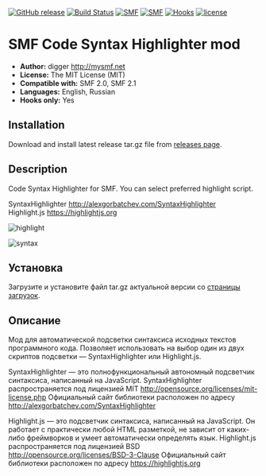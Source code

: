 [![GitHub release](https://img.shields.io/github/release/realdigger/SMF-SyntaxHighlighter.svg)]()
[![Build Status](https://travis-ci.org/realdigger/SMF-SyntaxHighlighter.svg?branch=master)](https://travis-ci.org/realdigger/SMF-SyntaxHighlighter)
[![SMF](https://img.shields.io/badge/SMF-2.0-blue.svg?style==flat)](https://simplemachines.org)
[![SMF](https://img.shields.io/badge/SMF-2.1-blue.svg?style==flat)](https://simplemachines.org)
[![Hooks](https://img.shields.io/badge/hooks%20only-✓-blue.svg?style==flat)]()
[![license](https://img.shields.io/github/license/realdigger/SMF-SyntaxHighlighter.svg)]()

# SMF Code Syntax Highlighter mod
* **Author:** digger http://mysmf.net
* **License:** The MIT License (MIT)
* **Compatible with:** SMF 2.0, SMF 2.1
* **Languages:** English, Russian
* **Hooks only:** Yes

## Installation  
Download and install latest release tar.gz file from [releases page](https://github.com/realdigger/SMF-SyntaxHighlighter/releases).


## Description
Code Syntax Highlighter for SMF. You can select preferred highlight script.

SyntaxHighlighter http://alexgorbatchev.com/SyntaxHighlighter  
Highlight.js https://highlightjs.org

![highlight](https://user-images.githubusercontent.com/1187218/35664304-e9994b60-073a-11e8-9f86-db858fe2b7ca.png)

![syntax](https://user-images.githubusercontent.com/1187218/34432528-8687693a-ec91-11e7-827e-2d8ed54a8293.png)


## Установка    
Загрузите и установите файл tar.gz актуальной версии со [страницы загрузок](https://github.com/realdigger/SMF-SyntaxHighlighter).

## Описание
Мод для автоматической подсветки синтаксиса исходных текстов программного кода. Позволяет использовать на выбор один из двух скриптов подсветки — SyntaxHighlighter или Highlight.js.

SyntaxHighlighter — это полнофункциональный автономный подсветчик синтаксиса, написанный на JavaScript.
SyntaxHighlighter распространяется под лицензией MIT http://opensource.org/licenses/mit-license.php
Официальный сайт библиотеки расположен по адресу http://alexgorbatchev.com/SyntaxHighlighter

Highlight.js — это подсветчик синтаксиса, написанный на JavaScript. Он работает с практически любой HTML разметкой, не зависит от каких-либо фреймворков и умеет автоматически определять язык.
Highlight.js распространяется под лицензией BSD http://opensource.org/licenses/BSD-3-Clause
Официальный сайт библиотеки расположен по адресу https://highlightjs.org
